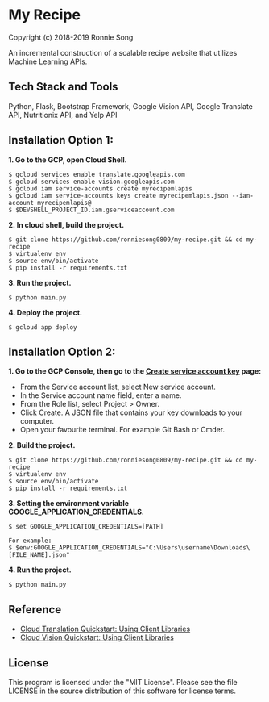 # My Recipe

Copyright (c) 2018-2019 Ronnie Song

An incremental construction of a scalable recipe website that utilizes Machine Learning APIs.

## Tech Stack and Tools

Python, Flask, Bootstrap Framework, Google Vision API, Google Translate API, Nutritionix API, and Yelp API

## Installation Option 1:

**1. Go to the GCP, open Cloud Shell.**
```shell
$ gcloud services enable translate.googleapis.com
$ gcloud services enable vision.googleapis.com
$ gcloud iam service-accounts create myrecipemlapis
$ gcloud iam service-accounts keys create myrecipemlapis.json --ian-account myrecipemlapis@
$ $DEVSHELL_PROJECT_ID.iam.gserviceaccount.com
```

**2. In cloud shell, build the project.**
```shell
$ git clone https://github.com/ronniesong0809/my-recipe.git && cd my-recipe
$ virtualenv env
$ source env/bin/activate
$ pip install -r requirements.txt
```

**3. Run the project.**
```shell
$ python main.py
```
**4. Deploy the project.**
``` shell
$ gcloud app deploy
```
## Installation Option 2:

**1. Go to the GCP Console, then go to the [Create service account key](https://console.cloud.google.com/apis/credentials/serviceaccountkey?_ga=2.33111806.-1379095962.1564736461) page:**
- From the Service account list, select New service account.
- In the Service account name field, enter a name.
- From the Role list, select Project > Owner.
- Click Create. A JSON file that contains your key downloads to your computer.
- Open your favourite terminal. For example Git Bash or Cmder.

**2. Build the project.**
```shell
$ git clone https://github.com/ronniesong0809/my-recipe.git && cd my-recipe
$ virtualenv env
$ source env/bin/activate
$ pip install -r requirements.txt
```

**3. Setting the environment variable GOOGLE_APPLICATION_CREDENTIALS.**
```shell
$ set GOOGLE_APPLICATION_CREDENTIALS=[PATH]

For example:
$ $env:GOOGLE_APPLICATION_CREDENTIALS="C:\Users\username\Downloads\[FILE_NAME].json"
```

**4. Run the project.**
```shell
$ python main.py
```

## Reference
- [Cloud Translation Quickstart: Using Client Libraries](https://cloud.google.com/translate/docs/quickstart-client-libraries#client-libraries-install-python)
- [Cloud Vision Quickstart: Using Client Libraries](https://cloud.google.com/vision/docs/quickstart-client-libraries#client-libraries-install-python)

## License

This program is licensed under the "MIT License". Please see the file LICENSE in the source distribution of this software for license terms.
